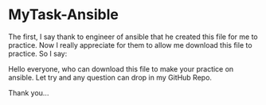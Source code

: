 # MyTask-Ansible
The first, I say thank to engineer of ansible that he created this file for me to practice.
Now I really appreciate for them to allow me download this file to practice. So I say:

Hello everyone, who can download this file to make your practice on ansible. 
Let try and any question can drop in my GitHub Repo. 

Thank you... 
